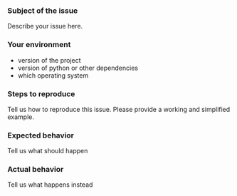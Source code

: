 ### Subject of the issue
Describe your issue here.

### Your environment
* version of the project
* version of python or other dependencies
* which operating system

### Steps to reproduce
Tell us how to reproduce this issue. Please provide a working and simplified example.

### Expected behavior
Tell us what should happen

### Actual behavior
Tell us what happens instead
